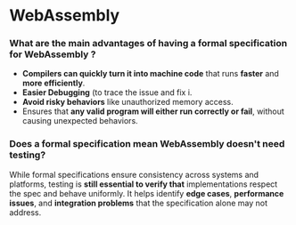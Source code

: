 # WebAssembly

### What are the main advantages of having a formal specification for WebAssembly ?

- **Compilers can quickly turn it into machine code** that runs **faster** and **more efficiently**.
- **Easier Debugging** (to trace the issue and fix i.
- **Avoid risky behaviors** like unauthorized memory access.
- Ensures that **any valid program will either run correctly or fail**, without causing unexpected behaviors.

### Does a formal specification mean WebAssembly doesn't need testing?

While formal specifications ensure consistency across systems and platforms, testing is **still essential to verify that** implementations respect the spec and behave uniformly. It helps identify **edge cases**, **performance issues**, and **integration problems** that the specification alone may not address.





